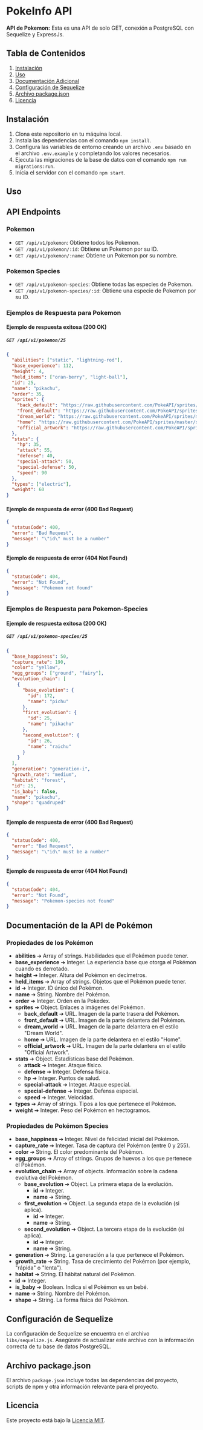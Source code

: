 # PokeInfo API

**API de Pokemon:** Esta es una API de solo GET, conexión a PostgreSQL con Sequelize y ExpressJs.

## Tabla de Contenidos

1. [Instalación](#instalación)
2. [Uso](#uso)
3. [Documentación Adicional](#documentación-adicional)
4. [Configuración de Sequelize](#configuración-de-sequelize)
5. [Archivo package.json](#archivo-packagejson)
6. [Licencia](#licencia)

## Instalación

1. Clona este repositorio en tu máquina local.
2. Instala las dependencias con el comando `npm install`.
3. Configura las variables de entorno creando un archivo `.env` basado en el archivo `.env.example` y completando los valores necesarios.
4. Ejecuta las migraciones de la base de datos con el comando `npm run migrations:run`.
5. Inicia el servidor con el comando `npm start`.

## Uso

## API Endpoints

### Pokemon

- `GET /api/v1/pokemon`: Obtiene todos los Pokemon.
- `GET /api/v1/pokemon/:id`: Obtiene un Pokemon por su ID.
- `GET /api/v1/pokemon/:name`: Obtiene un Pokemon por su nombre.

### Pokemon Species

- `GET /api/v1/pokemon-species`: Obtiene todas las especies de Pokemon.
- `GET /api/v1/pokemon-species/:id`: Obtiene una especie de Pokemon por su ID.

### Ejemplos de Respuesta para Pokemon

#### Ejemplo de respuesta exitosa (200 OK)

##### `GET /api/v1/pokemon/25`

```json
{
  "abilities": ["static", "lightning-rod"],
  "base_experience": 112,
  "height": 4,
  "held_items": ["oran-berry", "light-ball"],
  "id": 25,
  "name": "pikachu",
  "order": 35,
  "sprites": {
    "back_default": "https://raw.githubusercontent.com/PokeAPI/sprites/master/sprites/pokemon/back/25.png",
    "front_default": "https://raw.githubusercontent.com/PokeAPI/sprites/master/sprites/pokemon/25.png",
    "dream_world": "https://raw.githubusercontent.com/PokeAPI/sprites/master/sprites/pokemon/other/dream-world/25.svg",
    "home": "https://raw.githubusercontent.com/PokeAPI/sprites/master/sprites/pokemon/other/home/25.png",
    "official_artwork": "https://raw.githubusercontent.com/PokeAPI/sprites/master/sprites/pokemon/other/official-artwork/25.png"
  },
  "stats": {
    "hp": 35,
    "attack": 55,
    "defense": 40,
    "special-attack": 50,
    "special-defense": 50,
    "speed": 90
  },
  "types": ["electric"],
  "weight": 60
}
```

#### Ejemplo de respuesta de error (400 Bad Request)

```json
{
  "statusCode": 400,
  "error": "Bad Request",
  "message": "\"id\" must be a number"
}
```

#### Ejemplo de respuesta de error (404 Not Found)

```json
{
  "statusCode": 404,
  "error": "Not Found",
  "message": "Pokemon not found"
}
```

### Ejemplos de Respuesta para Pokemon-Species

#### Ejemplo de respuesta exitosa (200 OK)

##### `GET /api/v1/pokemon-species/25`

```json
{
  "base_happiness": 50,
  "capture_rate": 190,
  "color": "yellow",
  "egg_groups": ["ground", "fairy"],
  "evolution_chain": [
    {
      "base_evolution": {
        "id": 172,
        "name": "pichu"
      },
      "first_evolution": {
        "id": 25,
        "name": "pikachu"
      },
      "second_evolution": {
        "id": 26,
        "name": "raichu"
      }
    }
  ],
  "generation": "generation-i",
  "growth_rate": "medium",
  "habitat": "forest",
  "id": 25,
  "is_baby": false,
  "name": "pikachu",
  "shape": "quadruped"
}
```

#### Ejemplo de respuesta de error (400 Bad Request)

```json
{
  "statusCode": 400,
  "error": "Bad Request",
  "message": "\"id\" must be a number"
}
```

#### Ejemplo de respuesta de error (404 Not Found)

```json
{
  "statusCode": 404,
  "error": "Not Found",
  "message": "Pokemon-species not found"
}
```

## Documentación de la API de Pokémon

### Propiedades de los Pokémon

- **abilities** ➔ Array of strings. Habilidades que el Pokémon puede tener.
- **base_experience** ➔ Integer. La experiencia base que otorga el Pokémon cuando es derrotado.
- **height** ➔ Integer. Altura del Pokémon en decímetros.
- **held_items** ➔ Array of strings. Objetos que el Pokémon puede tener.
- **id** ➔ Integer. ID único del Pokémon.
- **name** ➔ String. Nombre del Pokémon.
- **order** ➔ Integer. Orden en la Pokedex.
- **sprites** ➔ Object. Enlaces a imágenes del Pokémon.
  - **back_default** ➔ URL. Imagen de la parte trasera del Pokémon.
  - **front_default** ➔ URL. Imagen de la parte delantera del Pokémon.
  - **dream_world** ➔ URL. Imagen de la parte delantera en el estilo "Dream World".
  - **home** ➔ URL. Imagen de la parte delantera en el estilo "Home".
  - **official_artwork** ➔ URL. Imagen de la parte delantera en el estilo "Official Artwork".
- **stats** ➔ Object. Estadísticas base del Pokémon.
  - **attack** ➔ Integer. Ataque físico.
  - **defense** ➔ Integer. Defensa física.
  - **hp** ➔ Integer. Puntos de salud.
  - **special-attack** ➔ Integer. Ataque especial.
  - **special-defense** ➔ Integer. Defensa especial.
  - **speed** ➔ Integer. Velocidad.
- **types** ➔ Array of strings. Tipos a los que pertenece el Pokémon.
- **weight** ➔ Integer. Peso del Pokémon en hectogramos.

### Propiedades de Pokémon Species

- **base_happiness** ➔ Integer. Nivel de felicidad inicial del Pokémon.
- **capture_rate** ➔ Integer. Tasa de captura del Pokémon (entre 0 y 255).
- **color** ➔ String. El color predominante del Pokémon.
- **egg_groups** ➔ Array of strings. Grupos de huevos a los que pertenece el Pokémon.
- **evolution_chain** ➔ Array of objects. Información sobre la cadena evolutiva del Pokémon.
  - **base_evolution** ➔ Object. La primera etapa de la evolución.
    - **id** ➔ Integer.
    - **name** ➔ String.
  - **first_evolution** ➔ Object. La segunda etapa de la evolución (si aplica).
    - **id** ➔ Integer.
    - **name** ➔ String.
  - **second_evolution** ➔ Object. La tercera etapa de la evolución (si aplica).
    - **id** ➔ Integer.
    - **name** ➔ String.
- **generation** ➔ String. La generación a la que pertenece el Pokémon.
- **growth_rate** ➔ String. Tasa de crecimiento del Pokémon (por ejemplo, "rápida" o "lenta").
- **habitat** ➔ String. El hábitat natural del Pokémon.
- **id** ➔ Integer.
- **is_baby** ➔ Boolean. Indica si el Pokémon es un bebé.
- **name** ➔ String. Nombre del Pokémon.
- **shape** ➔ String. La forma física del Pokémon.

## Configuración de Sequelize

La configuración de Sequelize se encuentra en el archivo `libs/sequelize.js`. Asegúrate de actualizar este archivo con la información correcta de tu base de datos PostgreSQL.

## Archivo package.json

El archivo `package.json` incluye todas las dependencias del proyecto, scripts de npm y otra información relevante para el proyecto.

## Licencia

Este proyecto está bajo la [Licencia MIT](LICENSE).
